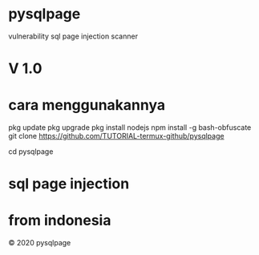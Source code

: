# pysqlpage
vulnerability  sql page injection scanner 
# V 1.0
# cara menggunakannya
pkg update 
pkg upgrade
pkg install nodejs
npm install -g bash-obfuscate
git clone https://github.com/TUTORIAL-termux-github/pysqlpage

cd pysqlpage
# sql page injection
# from indonesia
© 2020 pysqlpage

